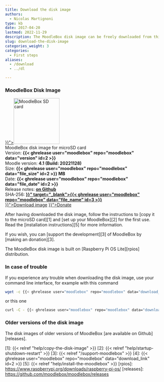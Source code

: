 ```yaml
---
title: Download the disk image
authors:
  - Nicolas Martignoni
type: kb
date: 2017-04-20
lastmod: 2022-11-29
description: The MoodleBox disk image can be freely downloaded from this page.
slug: download-the-disk-image
categories_weight: 3
categories:
  - First steps
aliases:
  - /download
  - ../dl

---
```

### MoodleBox Disk Image

<div class="downloads row gx-0">
  <div class="image-icon text-center col-sm-3">
    <a class="piwik_download" href="{{< ghrelease user="moodlebox" repo="moodlebox" data="download_link" id=2 >}}"><img alt="MoodleBox SD card" src="/img/media/moodlebox-sdcard.png" width="150" height="150"></a>
  </div>
  <div class="image-info col-sm-9">
    <div class="image-description">
      MoodleBox disk image for microSD card
    </div>
    <div class="image-details">
      Version: <strong>{{< ghrelease user="moodlebox" repo="moodlebox" data="version" id=2 >}}</strong>
    </div>
    <div class="image-details">
      Moodle version: <strong>4.1 (Build: 20221128)</strong>
    </div>
    <div class="image-details">
      Size: <strong>{{< ghrelease user="moodlebox" repo="moodlebox" data="file_size" id=2 >}} MB</strong>
    </div>
    <div class="image-details">
      Date: <strong>{{< ghrelease user="moodlebox" repo="moodlebox" data="file_date" id=2 >}}</strong>
    </div>
    <div class="image-details">
      Release notes: <strong><a href="https://github.com/moodlebox/moodlebox/blob/main/CHANGELOG.md" target="_blank">on Github</a></strong>
    </div>
    <div class="image-details">
      SHA-256: <strong><a href="{{< ghrelease user="moodlebox" repo="moodlebox" data="download_link" id=3 >}}" target="_blank">{{< ghrelease user="moodlebox" repo="moodlebox" data="file_name" id=3 >}}</a></strong>
    </div>
    <div class="image-download-links">
      <a class="btn dl-zip piwik_download" href="{{< ghrelease user="moodlebox" repo="moodlebox" data="download_link" id=2 >}}"><i class="fa fa-download" aria-hidden="true"></i>Download image</a>
      <a class="btn" href="{{< relref "/support-moodlebox" >}}"><i class="fa fa-heart" aria-hidden="true"></i>Donate</a>
    </div>
  </div>
</div>

After having downloaded the disk image, follow the instructions to [copy it to the microSD card][1] and [set up your MoodleBox][2] for the first use. Read the [installation instructions][5] for more information.

If you wish, you can [support the development][3] of MoodleBox by [making an donation][3].

The MoodleBox disk image is built on [Raspberry Pi OS Lite][rpios] distribution.

### In case of trouble

If you experience any trouble when downloading the disk image, use your command line interface, for example with this command

```bash
wget -c {{< ghrelease user="moodlebox" repo="moodlebox" data="download_link" id=2 >}}
```

or this one

```bash
curl -C - {{< ghrelease user="moodlebox" repo="moodlebox" data="download_link" id=2 >}}
```

### Older versions of the disk image

The disk images of older versions of MoodleBox [are available on Github][releases].

 [1]: {{< relref "help/copy-the-disk-image" >}}
 [2]: {{< relref "help/startup-shutdown-restart" >}}
 [3]: {{< relref "/support-moodlebox" >}}
 [4]: {{< ghrelease user="moodlebox" repo="moodlebox" data="download_link" id=2 >}}
 [5]: {{< relref "help/install-the-moodlebox" >}}
 [rpios]: https://www.raspberrypi.org/downloads/raspberry-pi-os/
 [releases]: https://github.com/moodlebox/moodlebox/releases
